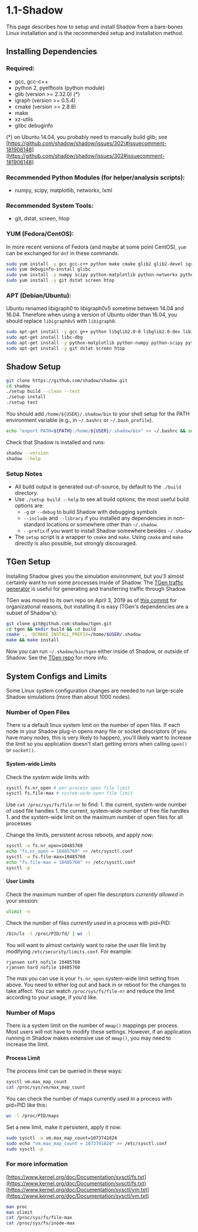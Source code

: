 # 1.1-Shadow

This page describes how to setup and install Shadow from a bare-bones Linux installation and is the recommended setup and installation method.

## Installing Dependencies

### Required:

* gcc, gcc-c++
* python 2, pyelftools \(python module\)
* glib \(version &gt;= 2.32.0\) \(\*\)
* igraph \(version &gt;= 0.5.4\)
* cmake \(version &gt;= 2.8.8\)
* make
* xz-utils
* glibc debuginfo

\(\*\) on Ubuntu 14.04, you probably need to manually build glib; see [https://github.com/shadow/shadow/issues/302\#issuecomment-181906148](https://github.com/shadow/shadow/issues/302#issuecomment-181906148)

### Recommended Python Modules \(for helper/analysis scripts\):

* numpy, scipy, matplotlib, networkx, lxml

### Recommended System Tools:

* git, dstat, screen, htop

### YUM \(Fedora/CentOS\):

In more recent versions of Fedora \(and maybe at some point CentOS\), `yum` can be exchanged for `dnf` in these commands.

```bash
sudo yum install -y gcc gcc-c++ python make cmake glib2 glib2-devel igraph igraph-devel xz xz-devel python-pyelftools
sudo yum debuginfo-install glibc
sudo yum install -y numpy scipy python-matplotlib python-networkx python-lxml
sudo yum install -y git dstat screen htop
```

### APT \(Debian/Ubuntu\):

Ubuntu renamed libigraph0 to libigraph0v5 sometime between 14.04 and 16.04. Therefore when using a version of Ubuntu older than 16.04, you should replace `libigraph0v5` with `libigraph0`.

```bash
sudo apt-get install -y gcc g++ python libglib2.0-0 libglib2.0-dev libigraph0v5 libigraph0-dev cmake make xz-utils python-pyelftools
sudo apt-get install libc-dbg
sudo apt-get install -y python-matplotlib python-numpy python-scipy python-networkx python-lxml
sudo apt-get install -y git dstat screen htop
```

## Shadow Setup

```bash
git clone https://github.com/shadow/shadow.git
cd shadow
./setup build --clean --test
./setup install
./setup test
```

You should add `/home/${USER}/.shadow/bin` to your shell setup for the PATH environment variable \(e.g., in `~/.bashrc` or `~/.bash_profile`\).

```bash
echo "export PATH=${PATH}:/home/${USER}/.shadow/bin" >> ~/.bashrc && source ~/.bashrc
```

Check that Shadow is installed and runs:

```bash
shadow --version
shadow --help
```

### Setup Notes

* All build output is generated out-of-source, by default to the `./build` directory.
* Use `./setup build --help` to see all build options; the most useful build options are:  
  * `-g` or `--debug` to build Shadow with debugging symbols
  * `--include` and `--library` if you installed any dependencies in non-standard locations or somewhere other than `~/.shadow`.
  * `--prefix` if you want to install Shadow somewhere besides `~/.shadow`
* The `setup` script is a wrapper to `cmake` and `make`. Using `cmake` and `make` directly is also possible, but strongly discouraged.

## TGen Setup

Installing Shadow gives you the simulation environment, but you'll almost certainly want to run some processes inside of Shadow. The [TGen traffic generator](https://github.com/shadow/tgen) is useful for generating and transferring traffic through Shadow.

TGen was moved to its own repo on April 3, 2019 as of [this commit](https://github.com/shadow/shadow/commit/75973e75a6ab7d08ff0f04d9aab47fc0e4e97d89) for organizational reasons, but installing it is easy \(TGen's dependencies are a subset of Shadow's\):

```bash
git clone git@github.com:shadow/tgen.git
cd tgen && mkdir build && cd build
cmake .. -DCMAKE_INSTALL_PREFIX=/home/$USER/.shadow
make && make install
```

Now you can run `~/.shadow/bin/tgen` either inside of Shadow, or outside of Shadow. See the [TGen repo](https://github.com/shadow/tgen) for more info.

## System Configs and Limits

Some Linux system configuration changes are needed to run large-scale Shadow simulations \(more than about 1000 nodes\).

### Number of Open Files

There is a default linux system limit on the number of open files. If each node in your Shadow plug-in opens many file or socket descriptors \(if you have many nodes, this is very likely to happen\), you'll likely want to increase the limit so you application doesn't start getting errors when calling `open()` or `socket()`.

#### System-wide Limits

Check the _system wide_ limits with:

```bash
sysctl fs.nr_open # per-process open file limit
sysctl fs.file-max # system-wide open file limit
```

Use `cat /proc/sys/fs/file-nr` to find: 1. the current, system-wide number of used file handles 1. the current, system-wide number of free file handles 1. and the system-wide limit on the maximum number of open files for all processes

Change the limits, persistent across reboots, and apply now:

```bash
sysctl -w fs.nr_open=10485760
echo "fs.nr_open = 10485760" >> /etc/sysctl.conf
sysctl -w fs.file-max=10485760
echo "fs.file-max = 10485760" >> /etc/sysctl.conf
sysctl -p
```

#### User Limits

Check the maximum number of open file descriptors _currently allowed_ in your session:

```bash
ulimit -n
```

Check the number of files _currently used_ in a process with pid=PID:

```bash
/bin/ls -l /proc/PID/fd/ | wc -l
```

You will want to almost certainly want to raise the user file limit by modifying `/etc/security/limits.conf`. For example:

```text
rjansen soft nofile 10485760
rjansen hard nofile 10485760
```

The max you can use is your `fs.nr_open` system-wide limit setting from above. You need to either log out and back in or reboot for the changes to take affect. You can watch `/proc/sys/fs/file-nr` and reduce the limit according to your usage, if you'd like.

### Number of Maps

There is a system limit on the number of `mmap()` mappings per process. Most users will not have to modify these settings. However, if an application running in Shadow makes extensive use of `mmap()`, you may need to increase the limit.

#### Process Limit

The process limit can be queried in these ways:

```bash
sysctl vm.max_map_count
cat /proc/sys/vm/max_map_count
```

You can check the number of maps currently used in a process with pid=PID like this:

```bash
wc -l /proc/PID/maps
```

Set a new limit, make it persistent, apply it now:

```bash
sudo sysctl -w vm.max_map_count=1073741824
sudo echo "vm.max_map_count = 1073741824" >> /etc/sysctl.conf
sudo sysctl -p
```

### For more information

[https://www.kernel.org/doc/Documentation/sysctl/fs.txt](https://www.kernel.org/doc/Documentation/sysctl/fs.txt)  
[https://www.kernel.org/doc/Documentation/sysctl/vm.txt](https://www.kernel.org/doc/Documentation/sysctl/vm.txt)

```bash
man proc
man ulimit
cat /proc/sys/fs/file-max
cat /proc/sys/fs/inode-max
```

